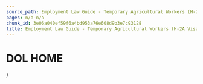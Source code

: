 ```yaml
---
source_path: Employment Law Guide - Temporary Agricultural Workers (H-2A Visas).md
pages: n/a-n/a
chunk_id: 3e06a040ef59f6a4bd953a76e608d9b3e7c93128
title: Employment Law Guide - Temporary Agricultural Workers (H-2A Visas)
---
```

# DOL HOME

/
